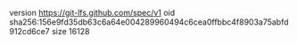 version https://git-lfs.github.com/spec/v1
oid sha256:156e9fd35db63c6a64e004289960494c6cea0ffbbc4f8903a75abfd912cd6ce7
size 16128
